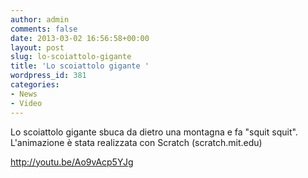 ```yaml
---
author: admin
comments: false
date: 2013-03-02 16:56:58+00:00
layout: post
slug: lo-scoiattolo-gigante
title: 'Lo scoiattolo gigante '
wordpress_id: 381
categories:
- News
- Video
---
```


Lo scoiattolo gigante sbuca da dietro una montagna e fa "squit squit". L'animazione è stata realizzata con Scratch (scratch.mit.edu)

http://youtu.be/Ao9vAcp5YJg


